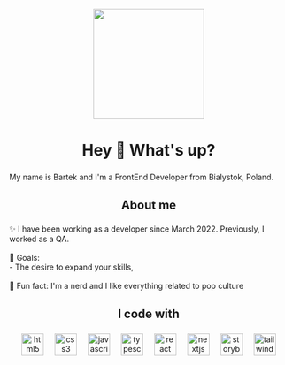 <br clear="both">

<div align="center">
  <img height="200" src="https://sdk.bitmoji.com/render/panel/20054902-293554776_44-s5-v1.png?transparent=1&palette=1&scale=2"  />
</div>

###

<h1 align="center">Hey 👋 What's up?</h1>

###

<p align="left">My name is Bartek and I'm a FrontEnd Developer from Bialystok, Poland.</p>

###

<h2 align="center">About me</h2>

###

<p align="left">✨ I have been working as a developer since March 2022. Previously, I worked as a QA.<br><br>🎯 Goals: <br>- The desire to expand your skills,<br><br>🎲 Fun fact: I'm a nerd and I like everything related to pop culture</p>

###

<h2 align="center">I code with</h2>

###

<div align="center">
  <img src="https://cdn.jsdelivr.net/gh/devicons/devicon/icons/html5/html5-original.svg" height="40" alt="html5 logo"  />
  <img width="12" />
  <img src="https://cdn.jsdelivr.net/gh/devicons/devicon/icons/css3/css3-original.svg" height="40" alt="css3 logo"  />
  <img width="12" />
  <img src="https://cdn.jsdelivr.net/gh/devicons/devicon/icons/javascript/javascript-original.svg" height="40" alt="javascript logo"  />
  <img width="12" />
  <img src="https://cdn.jsdelivr.net/gh/devicons/devicon/icons/typescript/typescript-original.svg" height="40" alt="typescript logo"  />
  <img width="12" />
  <img src="https://cdn.jsdelivr.net/gh/devicons/devicon/icons/react/react-original.svg" height="40" alt="react logo"  />
  <img width="12" />
  <img src="https://cdn.jsdelivr.net/gh/devicons/devicon/icons/nextjs/nextjs-original.svg" height="40" alt="nextjs logo"  />
  <img width="12" />
  <img src="https://cdn.jsdelivr.net/gh/devicons/devicon/icons/storybook/storybook-original.svg" height="40" alt="storybook logo"  />
  <img width="12" />
  <img src="https://cdn.simpleicons.org/tailwindcss/06B6D4" height="40" alt="tailwindcss logo"  />
</div>

###
